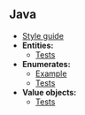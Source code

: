 ## Java

- [Style guide](./style-guide.md)
- **Entities:**
  - [Tests](./tests_entity.md)
- **Enumerates:**
  - [Example](./example_enumerate.md)
  - [Tests](./tests_enumerate.md)
- **Value objects:**
  - [Tests](./tests_value-object.md)